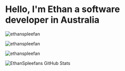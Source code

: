 <h1 align="left">Hello, I'm Ethan a software developer in Australia</h1>

<p align="left"> <img src="https://komarev.com/ghpvc/?username=ethanspleefan&label=Profile%20views&color=0e75b6&style=flat" alt="ethanspleefan" /> </p> 
<p align="left"> <img src="https://img.shields.io/github/stars/ethanspleefan" alt="ethanspleefan" /> </p>



<p align="left">
</p>

<p><img align="center" src="https://github-readme-streak-stats.herokuapp.com/?user=ethanspleefan&" alt="ethanspleefan" /></p>


![EthanSpleefans GitHub Stats](https://github-stats-eight-amber.vercel.app/api?username=ethanspleefan)

